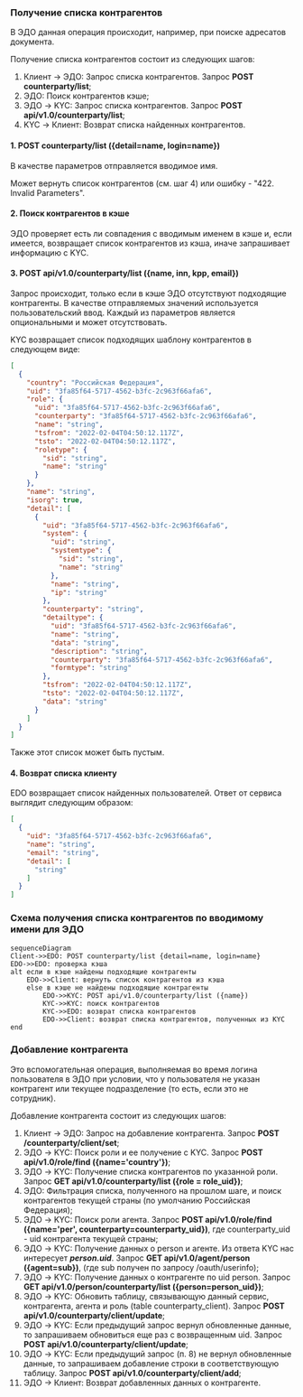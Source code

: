 ### Получение списка контрагентов
В ЭДО данная операция происходит, например, при поиске адресатов документа.

Получение списка контрагентов состоит из следующих шагов:
1. Клиент -> ЭДО: Запрос списка контрагентов. Запрос **POST counterparty/list**;
2. ЭДО: Поиск контрагентов кэше;
3. ЭДО -> KYC: Запрос списка контрагентов. Запрос **POST api/v1.0/counterparty/list**;
4. KYC -> Клиент: Возврат списка найденных контрагентов.

#### 1. POST counterparty/list ({detail=name, login=name})
В качестве параметров отправляется вводимое имя. 

Может вернуть список контрагентов (см. шаг 4) или ошибку - "422. Invalid Parameters".

#### 2. Поиск контрагентов в кэше
ЭДО проверяет есть ли совпадения с вводимым именем в кэше и, если имеется, возвращает список контрагентов из кэша, иначе запрашивает информацию с KYC.

#### 3. POST api/v1.0/counterparty/list ({name, inn, kpp, email})
Запрос происходит, только если в кэше ЭДО отсутствуют подходящие контрагенты.
В качестве отправляемых значений используется пользовательский ввод. 
Каждый из параметров является опциональными и может отсутствовать. 

KYC возвращает список подходящих шаблону контрагентов в следующем виде:
```json
[
  {
    "country": "Российская Федерация",
    "uid": "3fa85f64-5717-4562-b3fc-2c963f66afa6",
    "role": {
      "uid": "3fa85f64-5717-4562-b3fc-2c963f66afa6",
      "counterparty": "3fa85f64-5717-4562-b3fc-2c963f66afa6",
      "name": "string",
      "tsfrom": "2022-02-04T04:50:12.117Z",
      "tsto": "2022-02-04T04:50:12.117Z",
      "roletype": {
        "sid": "string",
        "name": "string"
      }
    },
    "name": "string",
    "isorg": true,
    "detail": [
      {
        "uid": "3fa85f64-5717-4562-b3fc-2c963f66afa6",
        "system": {
          "uid": "string",
          "systemtype": {
            "sid": "string",
            "name": "string"
          },
          "name": "string",
          "ip": "string"
        },
        "counterparty": "string",
        "detailtype": {
          "uid": "3fa85f64-5717-4562-b3fc-2c963f66afa6",
          "name": "string",
          "data": "string",
          "description": "string",
          "counterparty": "3fa85f64-5717-4562-b3fc-2c963f66afa6",
          "formtype": "string"
        },
        "tsfrom": "2022-02-04T04:50:12.117Z",
        "tsto": "2022-02-04T04:50:12.117Z",
        "data": "string"
      }
    ]
  }
]
```
Также этот список может быть пустым.

#### 4. Возврат списка клиенту
EDO возвращает список найденных пользователей. Ответ от сервиса выглядит следующим образом:
```json
[
  {
    "uid": "3fa85f64-5717-4562-b3fc-2c963f66afa6",
    "name": "string",
    "email": "string",
    "detail": [
      "string"
    ]
  }
]
```

### Схема получения списка контрагентов по вводимому имени для ЭДО
```mermaid
sequenceDiagram
Client->>EDO: POST counterparty/list {detail=name, login=name}
EDO->>EDO: проверка кэша
alt если в кэше найдены подходящие контрагенты
    EDO->>Client: вернуть список контрагентов из кэша
    else в кэше не найдены подходящие контрагенты
        EDO->>KYC: POST api/v1.0/counterparty/list ({name})
        KYC->>KYC: поиск контрагентов
        KYC->>EDO: возврат списка контрагентов
        EDO->>Client: возврат списка контрагентов, полученных из KYC
end
```


### Добавление контрагента
Это вспомогательная операция, выполняемая во время логина пользователя в ЭДО при условии, что у пользователя не указан контрагент или текущее подразделение (то есть, если это не сотрудник).

Добавление контрагента состоит из следующих шагов:
1. Клиент -> ЭДО: Запрос на добавление контрагента. Запрос **POST /counterparty/client/set**;
2. ЭДО -> KYC: Поиск роли и ее получение с KYC. Запрос **POST api/v1.0/role/find ({name='country'})**;
3. ЭДО -> KYC: Получение списка контрагентов по указанной роли. Запрос **GET api/v1.0/counterparty/list ({role = role_uid})**;
4. ЭДО: Фильтрация списка, полученного на прошлом шаге, и поиск контрагентов текущей страны (по умолчанию Российская Федерация);
5. ЭДО -> KYC: Поиск роли агента. Запрос **POST api/v1.0/role/find ({name='per', counterparty=counterparty_uid})**, где counterparty_uid - uid контрагента текущей страны;
6. ЭДО -> KYC: Получение данных о person и агенте. Из ответа KYC нас интересует **_person.uid_**. Запрос **GET api/v1.0/agent/person ({agent=sub})**, (где sub получен по запросу /oauth/userinfo);
7. ЭДО -> KYC: Получение данных о контрагенте по uid person. Запрос **GET api/v1.0/person/counterparty/list ({person=person_uid})**;
8. ЭДО -> KYC: Обновить таблицу, связывающую данный сервис, контрагента, агента и роль (table counterparty_client). Запрос **POST api/v1.0/counterparty/client/update**;
9. ЭДО -> KYC: Если предыдущий запрос вернул обновленные данные, то запрашиваем обновиться еще раз с возвращенным uid. Запрос **POST api/v1.0/counterparty/client/update**;
10. ЭДО -> KYC: Если предыдущий запрос (п. 8) не вернул обновленные данные, то запрашиваем добавление строки в соответствующую таблицу. Запрос **POST api/v1.0/counterparty/client/add**;
11. ЭДО -> Клиент: Возврат добавленных данных о контрагенте.
